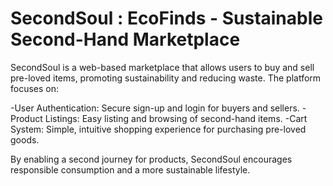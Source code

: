 # SecondSoul : EcoFinds - Sustainable Second-Hand Marketplace

SecondSoul is a web-based marketplace that allows users to buy and sell pre-loved items, promoting sustainability and reducing waste. The platform focuses on:

-User Authentication: Secure sign-up and login for buyers and sellers.
-Product Listings: Easy listing and browsing of second-hand items.
-Cart System: Simple, intuitive shopping experience for purchasing pre-loved goods.

By enabling a second journey for products, SecondSoul encourages responsible consumption and a more sustainable lifestyle.

